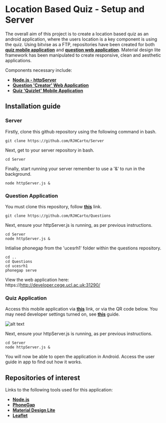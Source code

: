 # Location Based Quiz - Setup and Server
The overall aim of this project is to create a location based quiz as an android application, where the users location is a key component is using the quiz. Using bitvise as a FTP, repositories have been created for both **[quiz mobile application](https://github.com/RJHCarto/Quiz)** and **[question web application](https://github.com/RJHCarto/Questions)**. Material design lite framework has been manipulated to create responsive, clean and aesthetic applications.

Components necessary include:
- **[Node.js - httpServer](https://github.com/RJHCarto/Server)**
- **[Question 'Creator' Web Application](https://github.com/RJHCarto/Questions)**
- **[Quiz 'Quizlet' Mobile Application](https://github.com/RJHCarto/Questions)**

## Installation guide
### Server
Firstly,  clone this github repository using the following command in bash.
```
git clone https://github.com/RJHCarto/Server
```
Next, get to your server repository in bash.
```
cd Server
```
Finally, start running your server remember to use a '&' to run in the background.
```
node httpServer.js &
```

### Question Application
You must clone this repository, follow **[this](https://github.com/RJHCarto/Questions)** link.
```
git clone https://github.com/RJHCarto/Questions
```
Next, ensure your httpServer.js is running, as per previous instructions.
```
cd Server
node httpServer.js &
```
Intialise phonegap from the 'ucesrh1' folder within the questions repository.
```
cd ..
cd Questions
cd ucesrh1
phonegap serve
```
View the web application here: https://http://developer.cege.ucl.ac.uk:31290/

### Quiz Application
Access this mobile application via **[this](https://build.phonegap.com/apps/3154790/share)** link, or via the QR code below. You may need developer settings turned on, see **[this](https://developer.android.com/studio/debug/dev-options)** guide.

![alt text](https://github.com/RJHCarto/Server/blob/master/AppQR.png)

Next, ensure your httpServer.js is running, as per previous instructions.
```
cd Server
node httpServer.js &
```
You will now be able to open the application in Android. 
Access the user guide in app to find out how it works.

## Repositories of interest
Links to the following tools used for this application:
- **[Node.js](https://github.com/nodejs)**
- **[PhoneGap](https://github.com/phonegap)**
- **[Material Design Lite](https://github.com/google/material-design-lite)**
- **[Leaflet](https://github.com/Leaflet/Leaflet)**
